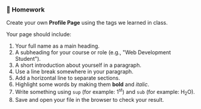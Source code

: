 ### 📝 Homework  
Create your own **Profile Page** using the tags we learned in class.  

Your page should include:  
1. Your full name as a main heading.  
2. A subheading for your course or role (e.g., "Web Development Student").  
3. A short introduction about yourself in a paragraph.  
4. Use a line break somewhere in your paragraph.  
5. Add a horizontal line to separate sections.  
6. Highlight some words by making them **bold** and *italic*.  
7. Write something using `sup` (for example: 1<sup>st</sup>) and `sub` (for example: H<sub>2</sub>O).  
8. Save and open your file in the browser to check your result.  
